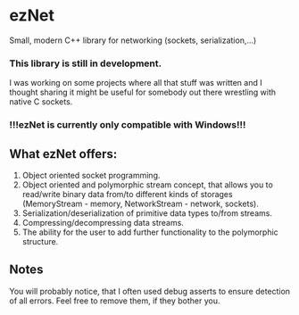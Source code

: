 # ezNet
Small, modern C++ library for networking (sockets, serialization,...)

### This library is still in development.

I was working on some projects where all that stuff was written
and I thought sharing it might be useful for somebody out there wrestling with
native C sockets.

### !!!ezNet is currently only compatible with Windows!!!

## What ezNet offers:

1. Object oriented socket programming.
2. Object oriented and polymorphic stream concept, that allows you to read/write binary data from/to different kinds
of storages (MemoryStream - memory, NetworkStream - network, sockets).
3. Serialization/deserialization of primitive data types to/from streams.
4. Compressing/decompressing data streams.
5. The ability for the user to add further functionality to the polymorphic structure.

## Notes

You will probably notice, that I often used debug asserts to ensure detection of all errors.
Feel free to remove them, if they bother you.
